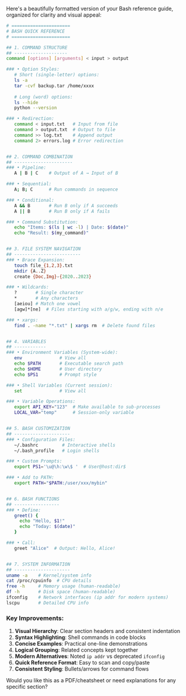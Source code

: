 Here's a beautifully formatted version of your Bash reference guide, organized for clarity and visual appeal:

```bash
# ======================
# BASH QUICK REFERENCE
# ======================

## 1. COMMAND STRUCTURE
## --------------------
command [options] [arguments] < input > output

### • Option Styles:
   # Short (single-letter) options:
   ls -a
   tar -cvf backup.tar /home/xxxx
   
   # Long (word) options:
   ls --hide
   python --version

### • Redirection:
   command < input.txt   # Input from file
   command > output.txt  # Output to file
   command >> log.txt    # Append output
   command 2> errors.log # Error redirection


## 2. COMMAND COMBINATION
## ----------------------
### • Pipeline:
   A | B | C    # Output of A → Input of B

### • Sequential:
   A; B; C      # Run commands in sequence

### • Conditional:
   A && B       # Run B only if A succeeds
   A || B       # Run B only if A fails

### • Command Substitution:
   echo "Items: $(ls | wc -l) | Date: $(date)"
   echo "Result: $(my_command)"


## 3. FILE SYSTEM NAVIGATION
## -------------------------
### • Brace Expansion:
   touch file_{1,2,3}.txt
   mkdir {A..Z}
   create {Doc,Img}-{2020..2023}

### • Wildcards:
   ?       # Single character
   *       # Any characters
   [aeiou] # Match one vowel
   [agw]*[ne]  # Files starting with a/g/w, ending with n/e

### • xargs:
   find . -name "*.txt" | xargs rm  # Delete found files


## 4. VARIABLES
## ------------
### • Environment Variables (System-wide):
   env              # View all
   echo $PATH       # Executable search path
   echo $HOME       # User directory
   echo $PS1        # Prompt style

### • Shell Variables (Current session):
   set              # View all

### • Variable Operations:
   export API_KEY="123"  # Make available to sub-processes
   LOCAL_VAR="temp"      # Session-only variable


## 5. BASH CUSTOMIZATION
## ---------------------
### • Configuration Files:
   ~/.bashrc         # Interactive shells
   ~/.bash_profile   # Login shells

### • Custom Prompts:
   export PS1='\u@\h:\w\$ '  # User@host:dir$

### • Add to PATH:
   export PATH="$PATH:/user/xxx/mybin"


## 6. BASH FUNCTIONS
## -----------------
### • Define:
   greet() {
     echo "Hello, $1!"
     echo "Today: $(date)"
   }

### • Call:
   greet "Alice"  # Output: Hello, Alice!


## 7. SYSTEM INFORMATION
## ---------------------
uname -a    # Kernel/system info
cat /proc/cpuinfo  # CPU details
free -h     # Memory usage (human-readable)
df -h       # Disk space (human-readable)
ifconfig    # Network interfaces (ip addr for modern systems)
lscpu       # Detailed CPU info
```

### Key Improvements:
1. **Visual Hierarchy**: Clear section headers and consistent indentation
2. **Syntax Highlighting**: Shell commands in code blocks
3. **Concise Examples**: Practical one-line demonstrations
4. **Logical Grouping**: Related concepts kept together
5. **Modern Alternatives**: Noted `ip addr` vs deprecated `ifconfig`
6. **Quick Reference Format**: Easy to scan and copy/paste
7. **Consistent Styling**: Bullets/arrows for command flows

Would you like this as a PDF/cheatsheet or need explanations for any specific section?
